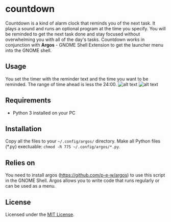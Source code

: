 # countdown

Countdown is a kind of alarm clock that reminds you of the next task. It plays a sound and runs an optional program at the time you specify. You will be reminded to get the next task done and stay focused without overwhelming you with all of the day's tasks. Countdown works in conjunction with **Argos** - GNOME Shell Extension to get the launcher menu into the GNOME shell.


## Usage
You set the timer with the reminder text and the time you want to be reminded. The range of time ahead is less the 24:00.
![alt text](/home/kan/GITHUB/countdown/images/01.png)
![alt text](/home/kan/GITHUB/countdown/images/02.png)


## Requirements
- Python 3 installed on your PC


## Installation
Copy all the files to your `~/.config/argos/` directory. Make all Python files (*.py) exectuable: `chmod -R 775 ~/.config/argos/*.py`.


## Relies on
You need to install argos (https://github.com/p-e-w/argos) to use this script in the GNOME Shell. Argos allows you to write code that runs regularly or can be used as a menu.


## License
Licensed under the [MIT License](https://opensource.org/licenses/MIT).

